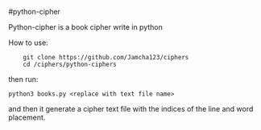 #python-cipher

Python-cipher is a book cipher write in python

How to use:

        git clone https://github.com/Jamcha123/ciphers
        cd /ciphers/python-ciphers

then run:
    
    python3 books.py <replace with text file name>

and then it generate a cipher text file with the indices of the line and word placement.
